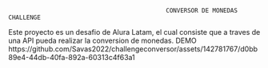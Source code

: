                                                 CONVERSOR DE MONEDAS CHALLENGE 
<p> Este proyecto es un desafio de Alura Latam, el cual consiste que a traves de una API pueda realizar la conversion de monedas. 
DEMO
https://github.com/Savas2022/challengeconversor/assets/142781767/d0bb89e4-44db-40fa-892a-60313c4f63a1
